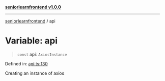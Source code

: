 [**seniorlearnfrontend v1.0.0**](../README.md)

***

[seniorlearnfrontend](../README.md) / api

# Variable: api

> `const` **api**: `AxiosInstance`

Defined in: [api.ts:130](https://github.com/SeniorLearnSSJ/SLearnMobAppsFrontend/blob/e7fab732a0ff1bf0dfc0d090a0055a951040816f/api.ts#L130)

Creating an instance of axios
